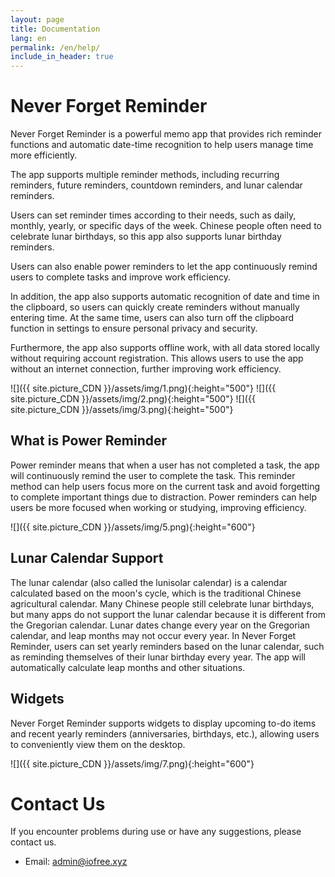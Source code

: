 ```yaml
---
layout: page
title: Documentation
lang: en
permalink: /en/help/
include_in_header: true
---
```


# Never Forget Reminder

Never Forget Reminder is a powerful memo app that provides rich reminder functions and automatic date-time recognition to help users manage time more efficiently.

The app supports multiple reminder methods, including recurring reminders, future reminders, countdown reminders, and lunar calendar reminders.

Users can set reminder times according to their needs, such as daily, monthly, yearly, or specific days of the week. Chinese people often need to celebrate lunar birthdays, so this app also supports lunar birthday reminders.

Users can also enable power reminders to let the app continuously remind users to complete tasks and improve work efficiency.

In addition, the app also supports automatic recognition of date and time in the clipboard, so users can quickly create reminders without manually entering time. At the same time, users can also turn off the clipboard function in settings to ensure personal privacy and security.

Furthermore, the app also supports offline work, with all data stored locally without requiring account registration. This allows users to use the app without an internet connection, further improving work efficiency.

![]({{ site.picture_CDN }}/assets/img/1.png){:height="500"}
![]({{ site.picture_CDN }}/assets/img/2.png){:height="500"}
![]({{ site.picture_CDN }}/assets/img/3.png){:height="500"}

## What is Power Reminder

Power reminder means that when a user has not completed a task, the app will continuously remind the user to complete the task. This reminder method can help users focus more on the current task and avoid forgetting to complete important things due to distraction.
Power reminders can help users be more focused when working or studying, improving efficiency.

![]({{ site.picture_CDN }}/assets/img/5.png){:height="600"}

## Lunar Calendar Support

The lunar calendar (also called the lunisolar calendar) is a calendar calculated based on the moon's cycle, which is the traditional Chinese agricultural calendar. Many Chinese people still celebrate lunar birthdays, but many apps do not support the lunar calendar because it is different from the Gregorian calendar. Lunar dates change every year on the Gregorian calendar, and leap months may not occur every year.
In Never Forget Reminder, users can set yearly reminders based on the lunar calendar, such as reminding themselves of their lunar birthday every year. The app will automatically calculate leap months and other situations.

## Widgets

Never Forget Reminder supports widgets to display upcoming to-do items and recent yearly reminders (anniversaries, birthdays, etc.), allowing users to conveniently view them on the desktop.

![]({{ site.picture_CDN }}/assets/img/7.png){:height="600"}

# Contact Us

If you encounter problems during use or have any suggestions, please contact us.

- Email: [admin@iofree.xyz](mailto:admin@iofree.xyz)

